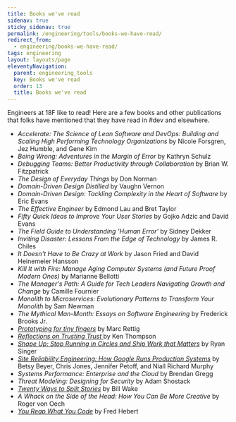 ```yaml
---
title: Books we've read
sidenav: true
sticky_sidenav: true
permalink: /engineering/tools/books-we-have-read/
redirect_from:
  - engineering/books-we-have-read/
tags: engineering
layout: layouts/page
eleventyNavigation: 
  parent: engineering_tools
  key: Books we've read
  order: 13
  title: Books we've read
---
```


Engineers at 18F like to read! Here are a few books and other publications that folks have mentioned that they have read in #dev and elsewhere.

- *Accelerate: The Science of Lean Software and DevOps: Building and Scaling High Performing Technology Organizations* by Nicole Forsgren, Jez Humble, and Gene Kim
- *Being Wrong: Adventures in the Margin of Error* by Kathryn Schulz
- *Debugging Teams: Better Productivity through Collaboration* by Brian W. Fitzpatrick
- *The Design of Everyday Things* by Don Norman
- *Domain-Driven Design Distilled* by Vaughn Vernon
- *Domain-Driven Design: Tackling Complexity in the Heart of Software* by Eric Evans
- *The Effective Engineer* by Edmond Lau and Bret Taylor
- *Fifty Quick Ideas to Improve Your User Stories* by Gojko Adzic and David Evans
- *The Field Guide to Understanding 'Human Error'* by Sidney Dekker
- *Inviting Disaster: Lessons From the Edge of Technology* by James R. Chiles
- *It Doesn't Have to Be Crazy at Work* by Jason Fried and David Heinemeier Hansson
- *Kill It with Fire: Manage Aging Computer Systems (and Future Proof Modern Ones)* by Marianne Bellotti
- *The Manager's Path: A Guide for Tech Leaders Navigating Growth and Change* by Camille Fournier
- *Monolith to Microservices: Evolutionary Patterns to Transform Your Monolith* by Sam Newman
- *The Mythical Man-Month: Essays on Software Engineering* by  Frederick Brooks Jr.
- *[Prototyping for tiny fingers](http://fpl.cs.depaul.edu/jriely/360/extras/prototyping-for-tiny-fingers.pdf)* by Marc Rettig
- *[Reflections on Trusting Trust ](https://www.cs.cmu.edu/~rdriley/487/papers/Thompson_1984_ReflectionsonTrustingTrust.pdf)* by Ken Thompson
- *[Shape Up: Stop Running in Circles
and Ship Work that Matters](https://basecamp.com/shapeup/webbook)* by Ryan Singer
- *[Site Reliability Engineering: How Google Runs Production Systems](https://sre.google/sre-book/table-of-contents/)* by Betsy Beyer, Chris Jones, Jennifer Petoff, and Niall Richard Murphy
- *Systems Performance: Enterprise and the Cloud* by Brendan Gregg
- *Threat Modeling: Designing for Security* by Adam Shostack
- *[Twenty Ways to Split Stories](https://xp123.com/articles/twenty-ways-to-split-stories/)* by Bill Wake
- *A Whack on the Side of the Head: How You Can Be More Creative* by Roger von Oech
- *[You Reap What You Code](https://ferd.ca/you-reap-what-you-code.html)* by Fred Hebert



















